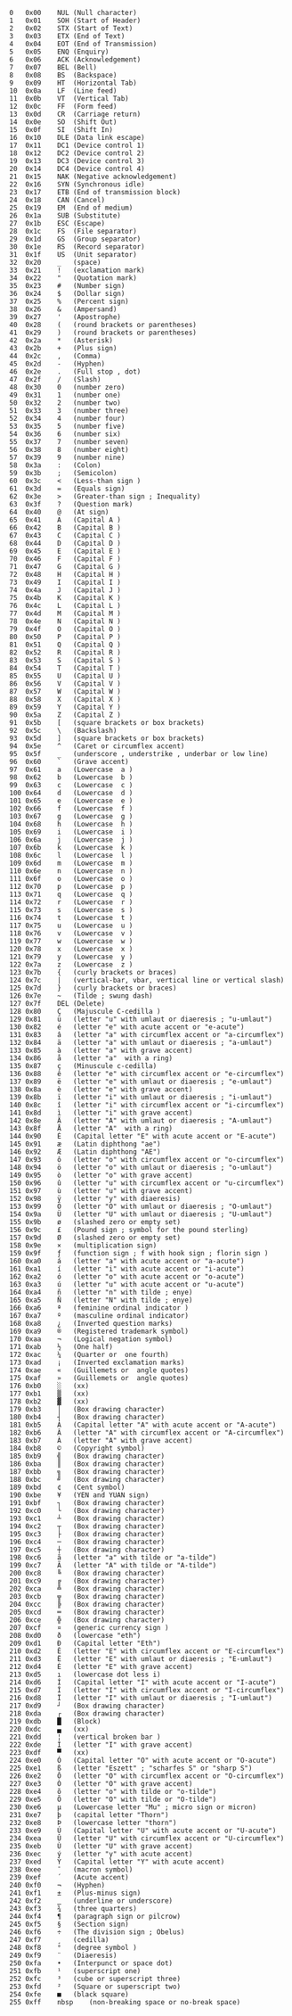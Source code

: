 	0	0x00	NUL	(Null character)
	1	0x01	SOH	(Start of Header)
	2	0x02	STX	(Start of Text)
	3	0x03	ETX	(End of Text)
	4	0x04	EOT	(End of Transmission)
	5	0x05	ENQ	(Enquiry)
	6	0x06	ACK	(Acknowledgement)
	7	0x07	BEL	(Bell)
	8	0x08	BS	(Backspace)
	9	0x09	HT	(Horizontal Tab)
	10	0x0a	LF	(Line feed)
	11	0x0b	VT	(Vertical Tab)
	12	0x0c	FF	(Form feed)
	13	0x0d	CR	(Carriage return)
	14	0x0e	SO	(Shift Out)
	15	0x0f	SI	(Shift In)
	16	0x10	DLE	(Data link escape)
	17	0x11	DC1	(Device control 1)
	18	0x12	DC2	(Device control 2)
	19	0x13	DC3	(Device control 3)
	20	0x14	DC4	(Device control 4)
	21	0x15	NAK	(Negative acknowledgement)
	22	0x16	SYN	(Synchronous idle)
	23	0x17	ETB	(End of transmission block)
	24	0x18	CAN	(Cancel)
	25	0x19	EM	(End of medium)
	26	0x1a	SUB	(Substitute)
	27	0x1b	ESC	(Escape)
	28	0x1c	FS	(File separator)
	29	0x1d	GS	(Group separator)
	30	0x1e	RS	(Record separator)
	31	0x1f	US	(Unit separator)
	32	0x20	_	(space)
	33	0x21	!	(exclamation mark)
	34	0x22	"	(Quotation mark)
	35	0x23	#	(Number sign)
	36	0x24	$	(Dollar sign)
	37	0x25	%	(Percent sign)
	38	0x26	&	(Ampersand)
	39	0x27	'	(Apostrophe)
	40	0x28	(	(round brackets or parentheses)
	41	0x29	)	(round brackets or parentheses)
	42	0x2a	*	(Asterisk)
	43	0x2b	+	(Plus sign)
	44	0x2c	,	(Comma)
	45	0x2d	-	(Hyphen)
	46	0x2e	.	(Full stop , dot)
	47	0x2f	/	(Slash)
	48	0x30	0	(number zero)
	49	0x31	1	(number one)
	50	0x32	2	(number two)
	51	0x33	3	(number three)
	52	0x34	4	(number four)
	53	0x35	5	(number five)
	54	0x36	6	(number six)
	55	0x37	7	(number seven)
	56	0x38	8	(number eight)
	57	0x39	9	(number nine)
	58	0x3a	:	(Colon)
	59	0x3b	;	(Semicolon)
	60	0x3c	<	(Less-than sign )
	61	0x3d	=	(Equals sign)
	62	0x3e	>	(Greater-than sign ; Inequality) 
	63	0x3f	?	(Question mark)
	64	0x40	@	(At sign)
	65	0x41	A	(Capital A )
	66	0x42	B	(Capital B )
	67	0x43	C	(Capital C )
	68	0x44	D	(Capital D )
	69	0x45	E	(Capital E )
	70	0x46	F	(Capital F )
	71	0x47	G	(Capital G )
	72	0x48	H	(Capital H )
	73	0x49	I	(Capital I )
	74	0x4a	J	(Capital J )
	75	0x4b	K	(Capital K )
	76	0x4c	L	(Capital L )
	77	0x4d	M	(Capital M )
	78	0x4e	N	(Capital N )
	79	0x4f	O	(Capital O )
	80	0x50	P	(Capital P )
	81	0x51	Q	(Capital Q )
	82	0x52	R	(Capital R )
	83	0x53	S	(Capital S )
	84	0x54	T	(Capital T )
	85	0x55	U	(Capital U )
	86	0x56	V	(Capital V )
	87	0x57	W	(Capital W )
	88	0x58	X	(Capital X )
	89	0x59	Y	(Capital Y )
	90	0x5a	Z	(Capital Z )
	91	0x5b	[	(square brackets or box brackets)
	92	0x5c	\	(Backslash)
	93	0x5d	]	(square brackets or box brackets)
	94	0x5e	^	(Caret or circumflex accent)
	95	0x5f	_	(underscore , understrike , underbar or low line)
	96	0x60	`	(Grave accent)
	97	0x61	a	(Lowercase  a )
	98	0x62	b	(Lowercase  b )
	99	0x63	c	(Lowercase  c )
	100	0x64	d	(Lowercase  d )
	101	0x65	e	(Lowercase  e )
	102	0x66	f	(Lowercase  f )
	103	0x67	g	(Lowercase  g )
	104	0x68	h	(Lowercase  h )
	105	0x69	i	(Lowercase  i )
	106	0x6a	j	(Lowercase  j )
	107	0x6b	k	(Lowercase  k )
	108	0x6c	l	(Lowercase  l )
	109	0x6d	m	(Lowercase  m )
	110	0x6e	n	(Lowercase  n )
	111	0x6f	o	(Lowercase  o )
	112	0x70	p	(Lowercase  p )
	113	0x71	q	(Lowercase  q )
	114	0x72	r	(Lowercase  r )
	115	0x73	s	(Lowercase  s )
	116	0x74	t	(Lowercase  t )
	117	0x75	u	(Lowercase  u )
	118	0x76	v	(Lowercase  v )
	119	0x77	w	(Lowercase  w )
	120	0x78	x	(Lowercase  x )
	121	0x79	y	(Lowercase  y )
	122	0x7a	z	(Lowercase  z )
	123	0x7b	{	(curly brackets or braces)
	124	0x7c	|	(vertical-bar, vbar, vertical line or vertical slash)
	125	0x7d	}	(curly brackets or braces)
	126	0x7e	~	(Tilde ; swung dash)
	127	0x7f	DEL	(Delete)
	128	0x80	Ç	(Majuscule C-cedilla )
	129	0x81	ü	(letter "u" with umlaut or diaeresis ; "u-umlaut")
	130	0x82	é	(letter "e" with acute accent or "e-acute")
	131	0x83	â	(letter "a" with circumflex accent or "a-circumflex")
	132	0x84	ä	(letter "a" with umlaut or diaeresis ; "a-umlaut")
	133	0x85	à	(letter "a" with grave accent)
	134	0x86	å	(letter "a"  with a ring)
	135	0x87	ç	(Minuscule c-cedilla)
	136	0x88	ê	(letter "e" with circumflex accent or "e-circumflex")
	137	0x89	ë	(letter "e" with umlaut or diaeresis ; "e-umlaut")
	138	0x8a	è	(letter "e" with grave accent)
	139	0x8b	ï	(letter "i" with umlaut or diaeresis ; "i-umlaut")
	140	0x8c	î	(letter "i" with circumflex accent or "i-circumflex")
	141	0x8d	ì	(letter "i" with grave accent)
	142	0x8e	Ä	(letter "A" with umlaut or diaeresis ; "A-umlaut")
	143	0x8f	Å	(letter "A"  with a ring)
	144	0x90	É	(Capital letter "E" with acute accent or "E-acute")
	145	0x91	æ	(Latin diphthong "ae")
	146	0x92	Æ	(Latin diphthong "AE")
	147	0x93	ô	(letter "o" with circumflex accent or "o-circumflex")
	148	0x94	ö	(letter "o" with umlaut or diaeresis ; "o-umlaut")
	149	0x95	ò	(letter "o" with grave accent)
	150	0x96	û	(letter "u" with circumflex accent or "u-circumflex")
	151	0x97	ù	(letter "u" with grave accent)
	152	0x98	ÿ	(letter "y" with diaeresis)
	153	0x99	Ö	(letter "O" with umlaut or diaeresis ; "O-umlaut")
	154	0x9a	Ü	(letter "U" with umlaut or diaeresis ; "U-umlaut")
	155	0x9b	ø	(slashed zero or empty set)
	156	0x9c	£	(Pound sign ; symbol for the pound sterling)
	157	0x9d	Ø	(slashed zero or empty set)
	158	0x9e	×	(multiplication sign)
	159	0x9f	ƒ	(function sign ; f with hook sign ; florin sign )
	160	0xa0	á	(letter "a" with acute accent or "a-acute")
	161	0xa1	í	(letter "i" with acute accent or "i-acute")
	162	0xa2	ó	(letter "o" with acute accent or "o-acute")
	163	0xa3	ú	(letter "u" with acute accent or "u-acute")
	164	0xa4	ñ	(letter "n" with tilde ; enye)
	165	0xa5	Ñ	(letter "N" with tilde ; enye)
	166	0xa6	ª	(feminine ordinal indicator )
	167	0xa7	º	(masculine ordinal indicator)
	168	0xa8	¿	(Inverted question marks)
	169	0xa9	®	(Registered trademark symbol)
	170	0xaa	¬	(Logical negation symbol)
	171	0xab	½	(One half)
	172	0xac	¼	(Quarter or  one fourth)
	173	0xad	¡	(Inverted exclamation marks)
	174	0xae	«	(Guillemets or  angle quotes)
	175	0xaf	»	(Guillemets or  angle quotes)
	176	0xb0	░	(xx)
	177	0xb1	▒	(xx)
	178	0xb2	▓	(xx)
	179	0xb3	│	(Box drawing character)
	180	0xb4	┤	(Box drawing character)
	181	0xb5	Á	(Capital letter "A" with acute accent or "A-acute")
	182	0xb6	Â	(letter "A" with circumflex accent or "A-circumflex")
	183	0xb7	À	(letter "A" with grave accent)
	184	0xb8	©	(Copyright symbol)
	185	0xb9	╣	(Box drawing character)
	186	0xba	║	(Box drawing character)
	187	0xbb	╗	(Box drawing character)
	188	0xbc	╝	(Box drawing character)
	189	0xbd	¢	(Cent symbol)
	190	0xbe	¥	(YEN and YUAN sign)
	191	0xbf	┐	(Box drawing character)
	192	0xc0	└	(Box drawing character)
	193	0xc1	┴	(Box drawing character)
	194	0xc2	┬	(Box drawing character)
	195	0xc3	├	(Box drawing character)
	196	0xc4	─	(Box drawing character)
	197	0xc5	┼	(Box drawing character)
	198	0xc6	ã	(letter "a" with tilde or "a-tilde")
	199	0xc7	Ã	(letter "A" with tilde or "A-tilde")
	200	0xc8	╚	(Box drawing character)
	201	0xc9	╔	(Box drawing character)
	202	0xca	╩	(Box drawing character)
	203	0xcb	╦	(Box drawing character)
	204	0xcc	╠	(Box drawing character)
	205	0xcd	═	(Box drawing character)
	206	0xce	╬	(Box drawing character)
	207	0xcf	¤	(generic currency sign )
	208	0xd0	ð	(lowercase "eth")
	209	0xd1	Ð	(Capital letter "Eth")
	210	0xd2	Ê	(letter "E" with circumflex accent or "E-circumflex")
	211	0xd3	Ë	(letter "E" with umlaut or diaeresis ; "E-umlaut")
	212	0xd4	È	(letter "E" with grave accent)
	213	0xd5	ı	(lowercase dot less i)
	214	0xd6	Í	(Capital letter "I" with acute accent or "I-acute")
	215	0xd7	Î	(letter "I" with circumflex accent or "I-circumflex")
	216	0xd8	Ï	(letter "I" with umlaut or diaeresis ; "I-umlaut")
	217	0xd9	┘	(Box drawing character)
	218	0xda	┌	(Box drawing character)
	219	0xdb	█	(Block)
	220	0xdc	▄	(xx)
	221	0xdd	¦	(vertical broken bar )
	222	0xde	Ì	(letter "I" with grave accent)
	223	0xdf	▀	(xx)
	224	0xe0	Ó	(Capital letter "O" with acute accent or "O-acute")
	225	0xe1	ß	(letter "Eszett" ; "scharfes S" or "sharp S")
	226	0xe2	Ô	(letter "O" with circumflex accent or "O-circumflex")
	227	0xe3	Ò	(letter "O" with grave accent)
	228	0xe4	õ	(letter "o" with tilde or "o-tilde")
	229	0xe5	Õ	(letter "O" with tilde or "O-tilde")
	230	0xe6	µ	(Lowercase letter "Mu" ; micro sign or micron)
	231	0xe7	þ	(capital letter "Thorn")
	232	0xe8	Þ	(lowercase letter "thorn")
	233	0xe9	Ú	(Capital letter "U" with acute accent or "U-acute")
	234	0xea	Û	(letter "U" with circumflex accent or "U-circumflex")
	235	0xeb	Ù	(letter "U" with grave accent)
	236	0xec	ý	(letter "y" with acute accent)
	237	0xed	Ý	(Capital letter "Y" with acute accent)
	238	0xee	¯	(macron symbol)
	239	0xef	´	(Acute accent)
	240	0xf0	¬	(Hyphen)
	241	0xf1	±	(Plus-minus sign)
	242	0xf2	‗	(underline or underscore)
	243	0xf3	¾	(three quarters)
	244	0xf4	¶	(paragraph sign or pilcrow)
	245	0xf5	§	(Section sign)
	246	0xf6	÷	(The division sign ; Obelus)
	247	0xf7	¸	(cedilla)
	248	0xf8	°	(degree symbol )
	249	0xf9	¨	(Diaeresis)
	250	0xfa	•	(Interpunct or space dot)
	251	0xfb	¹	(superscript one)
	252	0xfc	³	(cube or superscript three)
	253	0xfd	²	(Square or superscript two)
	254	0xfe	■	(black square)
	255	0xff	nbsp	(non-breaking space or no-break space)
